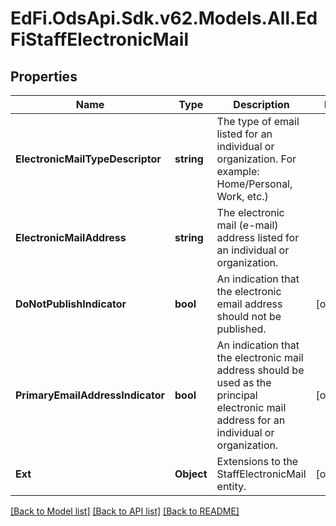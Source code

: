 # EdFi.OdsApi.Sdk.v62.Models.All.EdFiStaffElectronicMail

## Properties

Name | Type | Description | Notes
------------ | ------------- | ------------- | -------------
**ElectronicMailTypeDescriptor** | **string** | The type of email listed for an individual or organization. For example: Home/Personal, Work, etc.) | 
**ElectronicMailAddress** | **string** | The electronic mail (e-mail) address listed for an individual or organization. | 
**DoNotPublishIndicator** | **bool** | An indication that the electronic email address should not be published. | [optional] 
**PrimaryEmailAddressIndicator** | **bool** | An indication that the electronic mail address should be used as the principal electronic mail address for an individual or organization. | [optional] 
**Ext** | **Object** | Extensions to the StaffElectronicMail entity. | [optional] 

[[Back to Model list]](../../README.md#documentation-for-models) [[Back to API list]](../../README.md#documentation-for-api-endpoints) [[Back to README]](../../README.md)

